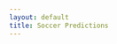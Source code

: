 ```yaml
---
layout: default
title: Soccer Predictions
---
```


<link rel="stylesheet" href="{{ site.baseurl }}/styles.css">

<div id="csv-table-container"></div>

<script>
  // Fetch CSV data and display in a table
  fetch("{{ site.baseurl }}/predictions.csv")
    .then(response => response.text())
    .then(data => {
      // Convert CSV to an array of arrays
      const csvArray = data.split('\n').map(row => row.split(','));

      // Create HTML table
      const table = document.createElement('table');
      table.classList.add('styled-table');

      // Create table header
      const thead = document.createElement('thead');
      const headerRow = document.createElement('tr');
      const columnsToDisplay = ['start_time', 'home_team', 'away_team', 'prediction'];

      columnsToDisplay.forEach(column => {
        const th = document.createElement('th');
        th.textContent = column;
        headerRow.appendChild(th);
      });
      const th = document.createElement('th');
      th.textContent = 'status';
      headerRow.appendChild(th);

      thead.appendChild(headerRow);
      table.appendChild(thead);

      // Create table body
      const tbody = document.createElement('tbody');
      for (let i = csvArray.length - 1; i > 0; i--) {
        const row = document.createElement('tr');
        columnsToDisplay.forEach(column => {
          const columnIndex = csvArray[0].indexOf(column);
          const td = document.createElement('td');
          td.textContent = csvArray[i][columnIndex];
          row.appendChild(td);
        });         
        
        const td = document.createElement('td');
        const status = csvArray[i][8] ? csvArray[i][8].trim() : '';
        
        if (status === 'WON') {
          td.innerHTML = '<img src="{{ site.baseurl }}/tick.png" alt="Green Tick" />';
        } else if (status === 'LOST') {
          td.innerHTML = '<img src="{{ site.baseurl }}/cross.png" alt="Red Cross" />';
        } else{
          td.textContent = status;
        }
        
        row.appendChild(td);

        tbody.appendChild(row);
      }
      table.appendChild(tbody);

      // Append table to the container
      document.getElementById('csv-table-container').appendChild(table);
    })
    .catch(error => console.error('Error fetching CSV:', error));
</script>
